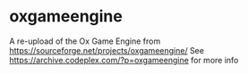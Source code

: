 # oxgameengine
A re-upload of the Ox Game Engine from https://sourceforge.net/projects/oxgameengine/
See https://archive.codeplex.com/?p=oxgameengine for more info
